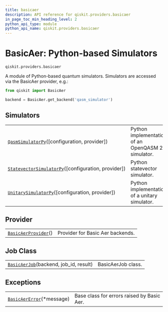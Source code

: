 ```yaml
---
title: basicaer
description: API reference for qiskit.providers.basicaer
in_page_toc_min_heading_level: 2
python_api_type: module
python_api_name: qiskit.providers.basicaer
---
```


<span id="module-qiskit.providers.basicaer" />

<span id="qiskit-providers-basicaer" />

<span id="basicaer-python-based-simulators-qiskit-providers-basicaer" />

# BasicAer: Python-based Simulators

<span id="module-qiskit.providers.basicaer" />

`qiskit.providers.basicaer`

A module of Python-based quantum simulators. Simulators are accessed via the BasicAer provider, e.g.:

```python
from qiskit import BasicAer

backend = BasicAer.get_backend('qasm_simulator')
```

## Simulators

|                                                                                                                                                             |                                                   |
| ----------------------------------------------------------------------------------------------------------------------------------------------------------- | ------------------------------------------------- |
| [`QasmSimulatorPy`](qiskit.providers.basicaer.QasmSimulatorPy "qiskit.providers.basicaer.QasmSimulatorPy")(\[configuration, provider])                      | Python implementation of an OpenQASM 2 simulator. |
| [`StatevectorSimulatorPy`](qiskit.providers.basicaer.StatevectorSimulatorPy "qiskit.providers.basicaer.StatevectorSimulatorPy")(\[configuration, provider]) | Python statevector simulator.                     |
| [`UnitarySimulatorPy`](qiskit.providers.basicaer.UnitarySimulatorPy "qiskit.providers.basicaer.UnitarySimulatorPy")(\[configuration, provider])             | Python implementation of a unitary simulator.     |

## Provider

|                                                                                                                 |                                  |
| --------------------------------------------------------------------------------------------------------------- | -------------------------------- |
| [`BasicAerProvider`](qiskit.providers.basicaer.BasicAerProvider "qiskit.providers.basicaer.BasicAerProvider")() | Provider for Basic Aer backends. |

## Job Class

|                                                                                                                          |                    |
| ------------------------------------------------------------------------------------------------------------------------ | ------------------ |
| [`BasicAerJob`](qiskit.providers.basicaer.BasicAerJob "qiskit.providers.basicaer.BasicAerJob")(backend, job\_id, result) | BasicAerJob class. |

## Exceptions

|                                                                                                                 |                                            |
| --------------------------------------------------------------------------------------------------------------- | ------------------------------------------ |
| [`BasicAerError`](qiskit.providers.basicaer.BasicAerError "qiskit.providers.basicaer.BasicAerError")(\*message) | Base class for errors raised by Basic Aer. |

